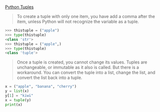 
[Python Tuples ](https://www.w3schools.com/python/python_tuples.asp)


>To create a tuple with only one item, you have add a comma after the item, unless Python will not recognize the variable as a tuple.
```py
>>> thistuple = ("apple")
>>> type(thistuple)
<class 'str'>
>>> thistuple = ("apple",)
>>> type(thistuple)   
<class 'tuple'>
```

>Once a tuple is created, you cannot change its values. Tuples are unchangeable, or immutable as it also is called. But there is a workaround. You can convert the tuple into a list, change the list, and convert the list back into a tuple.
```py
x = ("apple", "banana", "cherry")
y = list(x)
y[1] = "kiwi"
x = tuple(y)
print(x)
```
